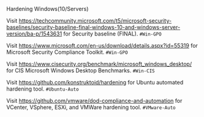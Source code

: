 Hardening Windows(10/Servers)

Visit https://techcommunity.microsoft.com/t5/microsoft-security-baselines/security-baseline-final-windows-10-and-windows-server-version/ba-p/1543631 for Security baseline (FINAL). `#Win-GPO`

Visit https://www.microsoft.com/en-us/download/details.aspx?id=55319 for Microsoft Security Compliance Toolkit. `#Win-GPO`

Visit https://www.cisecurity.org/benchmark/microsoft_windows_desktop/ for CIS Microsoft Windows Desktop Benchmarks. `#Win-CIS`

Visit https://github.com/konstruktoid/hardening for Ubuntu automated hardening tool. `#Ubuntu-Auto`

Visit https://github.com/vmware/dod-compliance-and-automation for VCenter, VSphere, ESXi, and VMWare hardening tool. `#VMware-Auto`
